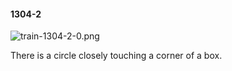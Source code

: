 #### 1304-2
![train-1304-2-0.png](https://github.com/lil-lab/nlvr/raw/master/nlvr/train/images/74/train-1304-2-0.png "train-1304-2-0.png")

There is a circle closely touching a corner of a box.